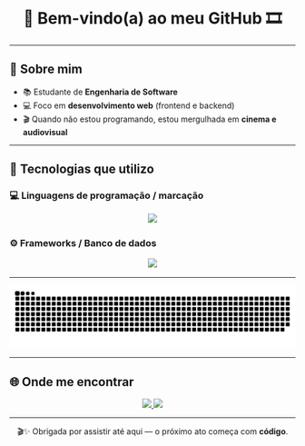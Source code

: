 <!-- 🎬 Abertura estilo cinema -->
<h1 align="center">🎥 Bem-vindo(a) ao meu GitHub 🎞️</h1>

---

## 🌟 Sobre mim  
- 📚 Estudante de **Engenharia de Software**  
- 💻 Foco em **desenvolvimento web** (frontend e backend)  
- 🎬 Quando não estou programando, estou mergulhada em **cinema e audiovisual**  

---

## 🚀 Tecnologias que utilizo

### 💻 Linguagens de programação / marcação
<p align="center">
  <img src="https://skillicons.dev/icons?i=java,js,ts,html,css&theme=dark" />
</p>

### ⚙️ Frameworks / Banco de dados
<p align="center">
  <img src="https://skillicons.dev/icons?i=spring,angular,react,tailwind,mysql&theme=dark" />
</p>

---

<!-- 🎞️ Estilo película de cinema -->
<p align="center">
  <img src="https://github.com/platane/snk/raw/output/github-contribution-grid-snake.svg" alt="Snake animation" />
</p>

---

## 🌐 Onde me encontrar  
<p align="center">
  <a href="https://www.linkedin.com/in/isabela-miranda-3b2538324/" target="_blank">
    <img src="https://img.shields.io/badge/LinkedIn-%230077B5.svg?style=for-the-badge&logo=linkedin&logoColor=white"/>
  </a>
  <a href="mailto:mirandaisabela821@gmail.com">
    <img src="https://img.shields.io/badge/Email-%23EA4335.svg?style=for-the-badge&logo=gmail&logoColor=white"/>
  </a>
</p>

---

<p align="center">
  🎬✨ Obrigada por assistir até aqui — o próximo ato começa com <strong>código</strong>.  
</p>
